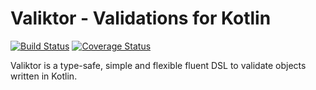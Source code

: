 # Valiktor - Validations for Kotlin

[![Build Status](https://travis-ci.org/valiktor/valiktor.svg?branch=master)](https://travis-ci.org/valiktor/valiktor)
[![Coverage Status](https://codecov.io/gh/valiktor/valiktor/branch/master/graph/badge.svg)](https://codecov.io/gh/valiktor/valiktor)

Valiktor is a type-safe, simple and flexible fluent DSL to validate objects written in Kotlin.